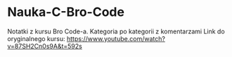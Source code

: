 # Nauka-C-Bro-Code
Notatki z kursu Bro Code-a. Kategoria po kategorii z komentarzami
Link do oryginalnego kursu: https://www.youtube.com/watch?v=87SH2Cn0s9A&t=592s
